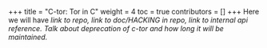 +++
title = "C-tor: Tor in C"
weight = 4
toc = true
contributors = []
+++
Here we will have *link to repo, link to doc/HACKING in repo, link to internal api reference. Talk about deprecation of c-tor and how long it will be maintained.*